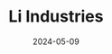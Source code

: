 ---  
layout: startup_page  
title: "Li Industries"  
id: "liind.com"  
permalink: "/liindustriesliind.com05092024/"  
website: "https://www.li-ind.com"  
funding_round: "Series B"  
funding_amount: "$36M"  
investors: "Bosch Ventures, Khosla Ventures, LG Technology Ventures, Formosa Smart Energy Tech Corp., Anglo American Decarbonization Ventures, Chevron Technology Ventures, Shell Ventures, Myriad Ventures"  
about: "Li Industries develops next-generation lithium-ion battery recycling technologies. Their patented direct recycling process recycles all types of lithium-ion batteries, generating high-purity materials faster, cheaper, and cleaner than traditional methods. This enables effective and sustainable battery recycling, addressing critical challenges in the circular supply chain."  
markets: "Cleantech, Battery Recycling, Climate Tech, Renewable Energy, Semiconductor Manufacturing, Advanced Materials, Environmental Engineering, Manufacturing, Recycling"  
hq: "Pineville, North Carolina, United States"  
founded_year: "2017"  
linkedin: "https://www.linkedin.com/company/li-industries"  
twitter: ""  
instagram: ""  
facebook: ""  
crunchbase: "https://www.crunchbase.com/organization/li-industries"  
pitchbook: "https://pitchbook.com/profiles/company/232678-72"  

date_display: "09-May-2024"  
date: "2024-05-09"

# SEO Optimization  
meta_title: "Li Industries - Series B Funding ($36M)"  
meta_description: "Li Industries, Li Industries develops next-generation lithium-ion battery recycling technologies. Their patented direct recycling process recycles all types of lithi..."  
meta_keywords: "Li Industries, Cleantech, Battery Recycling, Climate Tech, Renewable Energy, Semiconductor Manufacturing, Advanced Materials, Environmental Engineering, Manufacturing, Recycling, Series B funding"  
canonical_url: "https://startup.projectstartups.com/liindustriesliind.com05092024/"  
---